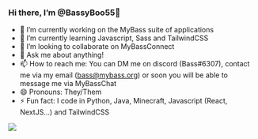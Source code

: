 ### Hi there, I’m @BassyBoo55👋

- 🔭 I’m currently working on the MyBass suite of applications
- 🌱 I’m currently learning Javascript, Sass and TailwindCSS
- 👯 I’m looking to collaborate on MyBassConnect
- 💬 Ask me about anything!
- 📫 How to reach me: You can DM me on discord (Bass#6307), contact me via my email (bass@mybass.org) or soon you will be able to message me via MyBassChat
- 😄 Pronouns: They/Them
- ⚡ Fun fact: I code in Python, Java, Minecraft, Javascript (React, NextJS...) and TailwindCSS

![](https://discord.c99.nl/widget/theme-4/740592142165999708.png)
![]()




